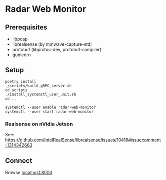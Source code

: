 Radar Web Monitor
=================

## Prerequisites

* libpcap
* librealsense (by mmwave-capture-std)
* protobuf (libprotoc-dev, protobuf-compiler)
* gunicorn

## Setup

```
poetry install
./scripts/build_gRPC_server.sh
cd scripts
./install_systemctl_user_unit.sh
cd ..

systemctl --user enable radar-web-monitor
systemctl --user start radar-web-monitor
```

### Realsense on nVidia Jetson

See: https://github.com/IntelRealSense/librealsense/issues/10416#issuecomment-1314342663

## Connect

Browse [localhost:8000](localhost:8000)
